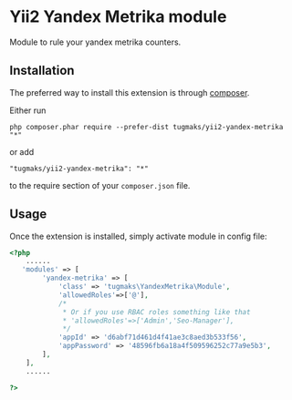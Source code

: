 Yii2 Yandex Metrika module
==========================
Module to rule your yandex metrika counters.

Installation
------------

The preferred way to install this extension is through [composer](http://getcomposer.org/download/).

Either run

```
php composer.phar require --prefer-dist tugmaks/yii2-yandex-metrika "*"
```

or add

```
"tugmaks/yii2-yandex-metrika": "*"
```

to the require section of your `composer.json` file.


Usage
-----

Once the extension is installed, simply activate module in config file:

```php
<?php
    ......
   'modules' => [
        'yandex-metrika' => [
            'class' => 'tugmaks\YandexMetrika\Module',
            'allowedRoles'=>['@'],
            /*
             * Or if you use RBAC roles something like that
             * 'allowedRoles'=>['Admin','Seo-Manager'],
             */
            'appId' => 'd6abf71d461d4f41ae3c8aed3b533f56',
            'appPassword' => '48596fb6a18a4f509596252c77a9e5b3',
        ],
    ],
    ......

?>
```